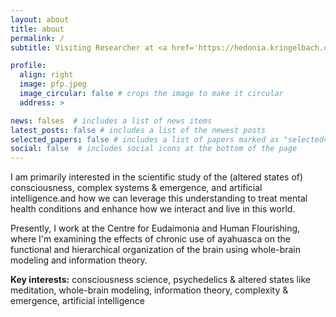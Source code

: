 ```yaml
---
layout: about
title: about
permalink: /
subtitle: Visiting Researcher at <a href='https://hedonia.kringelbach.org'>Centre for Eudaimonia & Human Flourishing</a>

profile:
  align: right
  image: pfp.jpeg
  image_circular: false # crops the image to make it circular
  address: >

news: falses  # includes a list of news items
latest_posts: false # includes a list of the newest posts
selected_papers: false # includes a list of papers marked as "selected={true}"
social: false  # includes social icons at the bottom of the page
---
```


I am primarily interested in the scientific study of the (altered states of) consciousness, complex systems & emergence, and artificial intelligence.and how we can leverage this understanding to treat mental health conditions and enhance how we interact and live in this world.

Presently, I work at the Centre for Eudaimonia and Human Flourishing, where I'm examining the effects of chronic use of ayahuasca on the functional and hierarchical organization of the brain using whole-brain modeling and information theory.

**Key interests:** consciousness science, psychedelics & altered states like meditation, whole-brain modeling, information theory, complexity & emergence, artificial intelligence